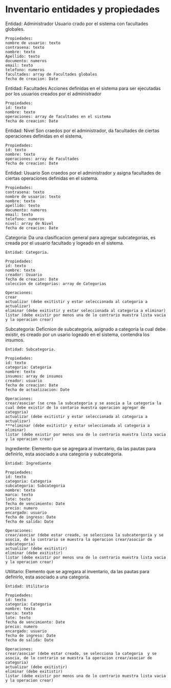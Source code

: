# Inventario entidades y propiedades

Entidad: Administrador
Usuario crado por el sistema con facultades globales.
  
    Propiedades:
    nombre de usuario: texto
    contrasena: texto
    nombre: texto 
    Apellido: texto
    documento: numeros
    email: texto 
    telefono: numeros
    facultades: array de Facultades globales
    fecha de creacion: Date  

Entidad: Facultades
Acciones definidas en el sistema para ser ejecutadas
por los usuarios creados por el administrador
  
    Propiedades:
    id: texto
    nombre: texto 
    operaciones: array de facultades en el sistema
    fecha de creacion: Date 

Entidad: Nivel 
Son craedos por el administrador, da facultades de ciertas operaciones definidas en el sistema, 
       
    Propiedades:
    id: texto
    nombre: texto 
    operaciones: array de Facultades
    fecha de creacion: Date 

Entidad: Usuario
Son craedos por el administrador y asigna facultades de ciertas operaciones definidas en el sistema.
       
    Propiedades:
    contrasena: texto
    nombre de usuario: texto
    nombre: texto 
    apellido: texto
    documento: numeros
    email: texto 
    telefono: numeros
    nivel: array de Nivel
    fecha de creacion: Date 


Categoria:
Da una clasificacion general para agregar subcategorias,
es creada por el usuario facultado y logeado en el sistema.

    Entidad: Categoria.

    Propiedades: 
    id: texto
    nombre: texto
    creador: Usuario
    fecha de creacion: Date 
    coleccion de categorias: array de Categorias

    Operaciones:
    crear 
    actualizar (debe exitistir y estar seleccionada al categoria a actualizar)
    eliminar (debe exitistir y estar seleccionada al categoria a eliminar)
    listar (debe existir por menos una de lo contrario muestra lista vacia y la operacion crear)


Subcategoria:
Deficnion de subcategoria, asignado a categoria la cual debe existir,
es creado por un usario logeado en el sistema, contendra los insumos.

    Entidad: Subcategoria.

    Propiedades:
    id: texto
    categoria: Categoria
    nombre: texto
    insumos: array de insumos
    creador: usuario
    fecha de creacion: Date 
    fecha de actualizacion: Date

    Operaciones:
    crear/asociar (se crea la subcategoria y se asocia a la categoria la cual debe existir de lo contario muestra operacion agregar de categoria)
    actualizar (debe exitistir y estar seleccionada al categoria a actualizar)
    ***eliminar (debe exitistir y estar seleccionada al categoria a eliminar)
    listar (debe existir por menos una de lo contrario muestra lista vacia y la operacion crear)

Ingrediente: 
Elemento que se agregara al inventario, da las pautas para 
definirlo, esta asociado a una categoria y subcategoria.

    Entidad: Ingrediente

    Propiedades:
    id: texto 
    categoria: Categoria
    subcategoria: Subcategoria
    nombre: texto 
    marca: texto 
    lote: texto 
    fecha de vencimiento: Date 
    precio: numero
    encargado: usuario
    fecha de ingreso: Date
    fecha de salida: Date

    Operaciones:
    crear/asociar (debe estar creado, se selecciona la subcatergoria y se asocia, de lo contrario se muestra la operacion crear/asociar de subcategoria)
    actualizar (debe exitistir)
    eliminar (debe exitistir)
    listar (debe existir por menos una de lo contrario muestra lista vacia y la operacion crear)


Utilitario: 
Elemento que se agregara al inventario, da las pautas para 
definirlo, esta asociado a una categoria.

    Entidad: Utilitario

    Propiedades:
    id: texto 
    categoria: Categoria
    nombre: texto 
    marca: texto 
    lote: texto 
    fecha de vencimiento: Date 
    precio: numero
    encargado: usuario
    fecha de ingreso: Date
    fecha de salida: Date

    Operaciones:
    crear/asociar (debe estar creado, se selecciona la categoria  y se asocia, de lo contrario se muestra la operacion crear/asociar de categoria)
    actualizar (debe exitistir)
    eliminar (debe exitistir)
    listar (debe existir por menos una de lo contrario muestra lista vacia y la operacion crear)



